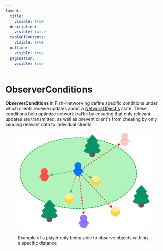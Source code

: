 ```yaml
---
layout:
  title:
    visible: true
  description:
    visible: false
  tableOfContents:
    visible: true
  outline:
    visible: true
  pagination:
    visible: true
---
```


# ObserverConditions

**ObserverConditions** in Fish-Networking define specific conditions under which clients receive updates about a [NetworkObject's](../../../guides/features/networked-gameobjects-and-scripts/networkobjects.md) state. These conditions help optimize network traffic by ensuring that only relevant updates are transmitted, as well as prevent client's from cheating by only sending relevant data to individual clients.

<figure><img src="../../../.gitbook/assets/aoi-system.svg" alt=""><figcaption><p>Example of a player only being able to observe objects withing a specific distance</p></figcaption></figure>
